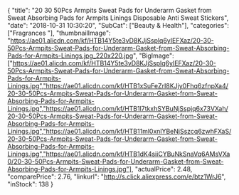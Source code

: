 {
	"title": "20 30 50Pcs Armpits Sweat Pads for Underarm Gasket from Sweat Absorbing Pads for Armpits Linings Disposable Anti Sweat Stickers",
	"date": "2018-10-31 10:30:20",
	"SubCat": ["Beauty & Health"],
	"categories": ["Fragrances "],
	"thumbnailImage": "https://ae01.alicdn.com/kf/HTB14Y5te3vD8KJjSsplq6yIEFXaz/20-30-50Pcs-Armpits-Sweat-Pads-for-Underarm-Gasket-from-Sweat-Absorbing-Pads-for-Armpits-Linings.jpg_220x220.jpg",
	"BigImage": ["https://ae01.alicdn.com/kf/HTB14Y5te3vD8KJjSsplq6yIEFXaz/20-30-50Pcs-Armpits-Sweat-Pads-for-Underarm-Gasket-from-Sweat-Absorbing-Pads-for-Armpits-Linings.jpg","https://ae01.alicdn.com/kf/HTB1xSuFeZrI8KJjy0Fhq6zfnpXa4/20-30-50Pcs-Armpits-Sweat-Pads-for-Underarm-Gasket-from-Sweat-Absorbing-Pads-for-Armpits-Linings.jpg","https://ae01.alicdn.com/kf/HTB1l7tkxhSYBuNjSspjq6x73VXah/20-30-50Pcs-Armpits-Sweat-Pads-for-Underarm-Gasket-from-Sweat-Absorbing-Pads-for-Armpits-Linings.jpg","https://ae01.alicdn.com/kf/HTB11ml0xnlYBeNjSszcq6zwhFXaS/20-30-50Pcs-Armpits-Sweat-Pads-for-Underarm-Gasket-from-Sweat-Absorbing-Pads-for-Armpits-Linings.jpg","https://ae01.alicdn.com/kf/HTB1dK4siiCYBuNkSnaVq6AMsVXa0/20-30-50Pcs-Armpits-Sweat-Pads-for-Underarm-Gasket-from-Sweat-Absorbing-Pads-for-Armpits-Linings.jpg"],
	"actualPrice": 2.48,
	"comparePrice": 2.76,
	"linkurl": "http://s.click.aliexpress.com/e/btz1WrJ6",
	"inStock": 138
}
